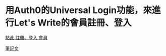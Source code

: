 # 用Auth0的Universal Login功能，來進行Let's Write的會員註冊、登入

[點此 註冊、登入 會員](https://letswritetw.github.io/letswrite-auth0-login/)

[筆記文](https://www.letswrite.tw/auth0-login/)